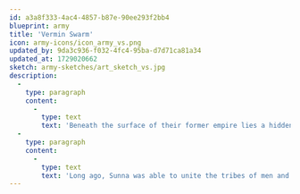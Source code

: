 ```yaml
---
id: a3a8f333-4ac4-4857-b87e-90ee293f2bb4
blueprint: army
title: 'Vermin Swarm'
icon: army-icons/icon_army_vs.png
updated_by: 9da3c936-f032-4fc4-95ba-d7d71ca81a34
updated_at: 1729020662
sketch: army-sketches/art_sketch_vs.jpg
description:
  -
    type: paragraph
    content:
      -
        type: text
        text: 'Beneath the surface of their former empire lies a hidden threat that few remember. Waiting only for the right moment to strike, these creatures are as treacherous as they are ruthless, infesting any nook or cranny they can find. Empowered with diabolical technology and hordes of pestilent beasts, their greatest wish is always to reinstate the inescapable dominion of the Vermin Swarm.'
  -
    type: paragraph
    content:
      -
        type: text
        text: 'Long ago, Sunna was able to unite the tribes of men and overthrow Vermin supremacy over Avras and most of Vetia. Since that time, the rat-people have laid low, but they have been far from idle. Their great Houses, heritage from an Avrasi past, are divided and pursuing their own ambitions for now, yet every one of them is a threat to the nations above. If the Swarm’s political and religious institutions could come into alignment, who knows what devastation they might wreak.'
---
```

